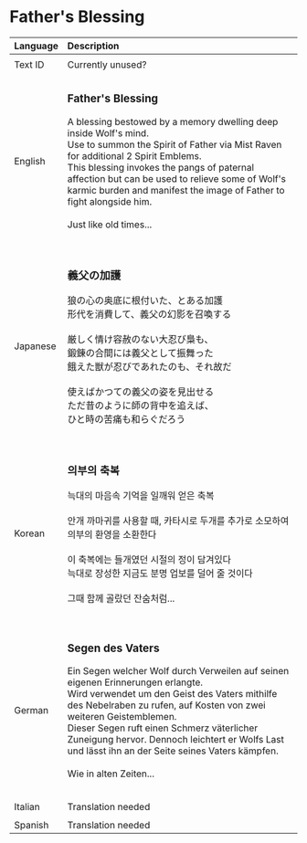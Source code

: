 # Father's Blessing

| Language | Description |
| :------- | :---------- |
|||
| Text ID | Currently unused? |
|||
| English | <h3>**Father's Blessing**</h3>A blessing bestowed by a memory dwelling deep inside Wolf's mind.<br>Use to summon the Spirit of Father via Mist Raven for additional 2 Spirit Emblems.<br>This blessing invokes the pangs of paternal affection but can be used to relieve some of Wolf's karmic burden and manifest the image of Father to fight alongside him.<br><br>Just like old times...<h3> |
|||
| Japanese | <h3>**義父の加護**</h3>狼の心の奥底に根付いた、とある加護<br>形代を消費して、義父の幻影を召喚する<br><br>厳しく情け容赦のない大忍び梟も、<br>鍛錬の合間には義父として振舞った<br>餓えた獣が忍びであれたのも、それ故だ<br><br>使えばかつての義父の姿を見出せる<br>ただ昔のように師の背中を追えば、<br>ひと時の苦痛も和らぐだろう<h3> |
|||
| Korean | <h3>**의부의 축복**</h3>늑대의 마음속 기억을 일깨워 얻은 축복<br><br>안개 까마귀를 사용할 때, 카타시로 두개를 추가로 소모하여 의부의 환영을 소환한다<br><br>이 축복에는 들개였던 시절의 정이 담겨있다<br>늑대로 장성한 지금도 분명 업보를 덜어 줄 것이다<br><br>그때 함께 골랐던 잔숨처럼...<h3> |
|||
| German | <h3>**Segen des Vaters**</h3>Ein Segen welcher Wolf durch Verweilen auf seinen eigenen Erinnerungen erlangte.<br>Wird verwendet um den Geist des Vaters mithilfe des Nebelraben zu rufen, auf Kosten von zwei weiteren Geistemblemen.<br>Dieser Segen ruft einen Schmerz väterlicher Zuneigung hervor. Dennoch leichtert er Wolfs Last und lässt ihn an der Seite seines Vaters kämpfen.<br><br>Wie in alten Zeiten...<h3> |
|||
| Italian | Translation needed |
|||
| Spanish | Translation needed |
